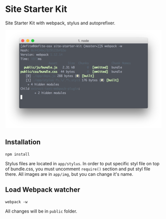 # Site Starter Kit
Site Starter Kit with webpack, stylus and autoprefixer.

![Site Starter Kit](https://github.com/Defite/site-starter-kit/blob/master/site-starter-kit.png)

## Installation

```
npm install
```

Stylus files are located in `app/stylus`. In order to put specific styl file on top of bundle.css, you must uncomment `require()` section and put styl file there. All images are in `app/img`, but you can change it's name.

## Load Webpack watcher

```
webpack -w
```

All changes will be in `public` folder.
